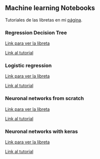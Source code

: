 ## Machine learning Notebooks

Tutoriales de las libretas en mi [página](https://vincentblog.xyz/).

### Regression Decision Tree
[Link para ver la libreta](https://nbviewer.jupyter.org/github/vincent1bt/Machine-learning-tutorials-notebooks/blob/master/decisionTrees/decisionTreeTutorial1.ipynb)

[Link al tutorial]()

### Logistic regression

[Link para ver la libreta](https://nbviewer.jupyter.org/github/vincent1bt/Machine-learning-tutorials-notebooks/blob/master/logisticRegression/logisticRegression1.ipynb)

[Link al tutorial](https://vincentblog.xyz/posts/logistic-regression-desde-cero-con-python)

### Neuronal networks from scratch

[Link para ver la libreta](https://nbviewer.jupyter.org/github/vincent1bt/Machine-learning-tutorials-notebooks/blob/master/neuronalNetworks/Redes_Neuronales_1.ipynb)

[Link al tutorial](https://vincentblog.xyz/posts/redes-neuronales-desde-cero-con-python)

### Neuronal networks with keras

[Link para ver la libreta](https://nbviewer.jupyter.org/github/vincent1bt/Machine-learning-tutorials-notebooks/blob/master/neuronalNetworks/NeuronalNetworksWithKeras.ipynb)

[Link al tutorial](https://vincentblog.xyz/posts/como-crear-una-red-neuronal-con-keras)